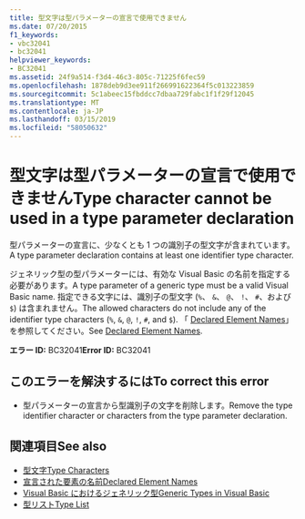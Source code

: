 ```yaml
---
title: 型文字は型パラメーターの宣言で使用できません
ms.date: 07/20/2015
f1_keywords:
- vbc32041
- bc32041
helpviewer_keywords:
- BC32041
ms.assetid: 24f9a514-f3d4-46c3-805c-71225f6fec59
ms.openlocfilehash: 1878deb9d3ee911f266991622364f5c013223859
ms.sourcegitcommit: 5c1abeec15fbddcc7dbaa729fabc1f1f29f12045
ms.translationtype: MT
ms.contentlocale: ja-JP
ms.lasthandoff: 03/15/2019
ms.locfileid: "58050632"
---
```

# <a name="type-character-cannot-be-used-in-a-type-parameter-declaration"></a><span data-ttu-id="85081-102">型文字は型パラメーターの宣言で使用できません</span><span class="sxs-lookup"><span data-stu-id="85081-102">Type character cannot be used in a type parameter declaration</span></span>
<span data-ttu-id="85081-103">型パラメーターの宣言に、少なくとも 1 つの識別子の型文字が含まれています。</span><span class="sxs-lookup"><span data-stu-id="85081-103">A type parameter declaration contains at least one identifier type character.</span></span>  
  
 <span data-ttu-id="85081-104">ジェネリック型の型パラメーターには、有効な Visual Basic の名前を指定する必要があります。</span><span class="sxs-lookup"><span data-stu-id="85081-104">A type parameter of a generic type must be a valid Visual Basic name.</span></span> <span data-ttu-id="85081-105">指定できる文字には、識別子の型文字 (`%`、 `&`、 `@`、 `!`、 `#`、および `$`) は含まれません。</span><span class="sxs-lookup"><span data-stu-id="85081-105">The allowed characters do not include any of the identifier type characters (`%`, `&`, `@`, `!`, `#`, and `$`).</span></span> <span data-ttu-id="85081-106">「 [Declared Element Names](../../visual-basic/programming-guide/language-features/declared-elements/declared-element-names.md)」を参照してください。</span><span class="sxs-lookup"><span data-stu-id="85081-106">See [Declared Element Names](../../visual-basic/programming-guide/language-features/declared-elements/declared-element-names.md).</span></span>  
  
 <span data-ttu-id="85081-107">**エラー ID:** BC32041</span><span class="sxs-lookup"><span data-stu-id="85081-107">**Error ID:** BC32041</span></span>  
  
## <a name="to-correct-this-error"></a><span data-ttu-id="85081-108">このエラーを解決するには</span><span class="sxs-lookup"><span data-stu-id="85081-108">To correct this error</span></span>  
  
-   <span data-ttu-id="85081-109">型パラメーターの宣言から型識別子の文字を削除します。</span><span class="sxs-lookup"><span data-stu-id="85081-109">Remove the type identifier character or characters from the type parameter declaration.</span></span>  
  
## <a name="see-also"></a><span data-ttu-id="85081-110">関連項目</span><span class="sxs-lookup"><span data-stu-id="85081-110">See also</span></span>

- [<span data-ttu-id="85081-111">型文字</span><span class="sxs-lookup"><span data-stu-id="85081-111">Type Characters</span></span>](../../visual-basic/programming-guide/language-features/data-types/type-characters.md)
- [<span data-ttu-id="85081-112">宣言された要素の名前</span><span class="sxs-lookup"><span data-stu-id="85081-112">Declared Element Names</span></span>](../../visual-basic/programming-guide/language-features/declared-elements/declared-element-names.md)
- [<span data-ttu-id="85081-113">Visual Basic におけるジェネリック型</span><span class="sxs-lookup"><span data-stu-id="85081-113">Generic Types in Visual Basic</span></span>](../../visual-basic/programming-guide/language-features/data-types/generic-types.md)
- [<span data-ttu-id="85081-114">型リスト</span><span class="sxs-lookup"><span data-stu-id="85081-114">Type List</span></span>](../../visual-basic/language-reference/statements/type-list.md)
